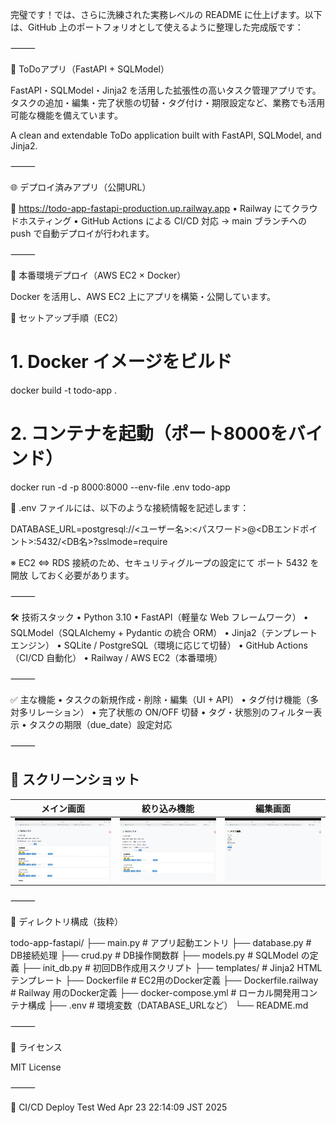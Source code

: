 完璧です！では、さらに洗練された実務レベルの README に仕上げます。以下は、GitHub 上のポートフォリオとして使えるように整理した完成版です：

⸻

📝 ToDoアプリ（FastAPI + SQLModel）

FastAPI・SQLModel・Jinja2 を活用した拡張性の高いタスク管理アプリです。
タスクの追加・編集・完了状態の切替・タグ付け・期限設定など、業務でも活用可能な機能を備えています。

A clean and extendable ToDo application built with FastAPI, SQLModel, and Jinja2.

⸻

🌐 デプロイ済みアプリ（公開URL）

🔗 https://todo-app-fastapi-production.up.railway.app
	•	Railway にてクラウドホスティング
	•	GitHub Actions による CI/CD 対応
→ main ブランチへの push で自動デプロイが行われます。

⸻

🚀 本番環境デプロイ（AWS EC2 × Docker）

Docker を活用し、AWS EC2 上にアプリを構築・公開しています。

🔧 セットアップ手順（EC2）

# 1. Docker イメージをビルド
docker build -t todo-app .

# 2. コンテナを起動（ポート8000をバインド）
docker run -d -p 8000:8000 --env-file .env todo-app

🔐 .env ファイルには、以下のような接続情報を記述します：

DATABASE_URL=postgresql://<ユーザー名>:<パスワード>@<DBエンドポイント>:5432/<DB名>?sslmode=require

※ EC2 ⇔ RDS 接続のため、セキュリティグループの設定にて ポート 5432 を開放 しておく必要があります。

⸻

🛠️ 技術スタック
	•	Python 3.10
	•	FastAPI（軽量な Web フレームワーク）
	•	SQLModel（SQLAlchemy + Pydantic の統合 ORM）
	•	Jinja2（テンプレートエンジン）
	•	SQLite / PostgreSQL（環境に応じて切替）
	•	GitHub Actions（CI/CD 自動化）
	•	Railway / AWS EC2（本番環境）

⸻

✅ 主な機能
	•	タスクの新規作成・削除・編集（UI + API）
	•	タグ付け機能（多対多リレーション）
	•	完了状態の ON/OFF 切替
	•	タグ・状態別のフィルター表示
	•	タスクの期限（due_date）設定対応

⸻

## 📸 スクリーンショット

| メイン画面 | 絞り込み機能 | 編集画面 |
|------------|--------------|----------|
| ![main](./screenshot_main.png) | ![filtered](./screenshot_filtered.png) | ![edit](./screenshot_edit.png) |

⸻

📁 ディレクトリ構成（抜粋）

todo-app-fastapi/
├── main.py              # アプリ起動エントリ
├── database.py          # DB接続処理
├── crud.py              # DB操作関数群
├── models.py            # SQLModel の定義
├── init_db.py           # 初回DB作成用スクリプト
├── templates/           # Jinja2 HTML テンプレート
├── Dockerfile           # EC2用のDocker定義
├── Dockerfile.railway   # Railway 用のDocker定義
├── docker-compose.yml   # ローカル開発用コンテナ構成
├── .env                 # 環境変数（DATABASE_URLなど）
└── README.md



⸻

📄 ライセンス

MIT License

⸻

🚀 CI/CD Deploy Test Wed Apr 23 22:14:09 JST 2025
<!-- ✅ Test CI/CD to EC2 -->
